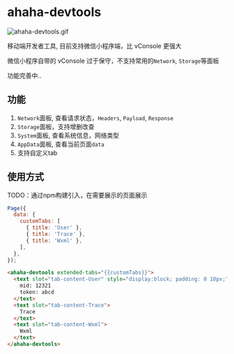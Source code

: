 # ahaha-devtools

<img src="./ahaha-devtools.gif" title="ahaha-devtools.gif">

移动端开发者工具, 目前支持微信小程序端，比 vConsole 更强大

微信小程序自带的 vConsole 过于保守，不支持常用的`Network`, `Storage`等面板

功能完善中..

## 功能
1. `Network`面板, 查看请求状态，`Headers`, `Payload`, `Response`
2. `Storage`面板，支持增删改查
3. `System`面板, 查看系统信息，网络类型
4. `AppData`面板, 查看当前页面`data`
5. 支持自定义tab

## 使用方式

TODO：通过npm构建引入，在需要展示的页面展示
```javascript
Page({
  data: {
    customTabs: [
      { title: 'User' },
      { title: 'Trace' },
      { title: 'Wxml' },
    ],
  },
});
```
```html
<ahaha-devtools extended-tabs="{{customTabs}}">
  <text slot="tab-content-User" style="display:block; padding: 0 10px;">
    mid: 12321
    token: abcd
  </text>
  <text slot="tab-content-Trace">
    Trace
  </text>
  <text slot="tab-content-Wxml">
    Wxml
  </text>
</ahaha-devtools>
```
